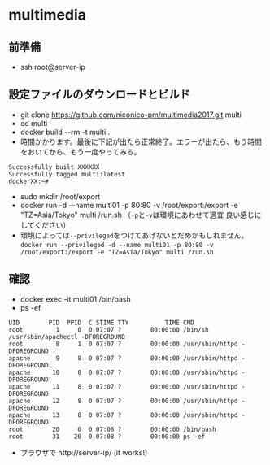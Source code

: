 # multimedia

## 前準備
+ ssh root@server-ip

## 設定ファイルのダウンロードとビルド
+ git clone https://github.com/niconico-pm/multimedia2017.git multi
+ cd multi
+ docker build --rm -t multi .
 + 時間かかります。最後に下記が出たら正常終了。エラーが出たら、もう時間をおいてから、もう一度やってみる。
```
Successfully built XXXXXX
Successfully tagged multi:latest
dockerXX:~#
```

+ sudo mkdir /root/export
+ docker run -d --name multi01 -p 80:80 -v /root/export:/export -e "TZ=Asia/Tokyo" multi /run.sh
（`-p`と`-v`は環境にあわせて適宜 良い感じにしてください）
+ 環境によっては`--privileged`をつけてあげないとだめかもしれません。`docker run --privileged -d --name multi01 -p 80:80 -v /root/export:/export -e "TZ=Asia/Tokyo" multi /run.sh`


## 確認
+ docker exec -it multi01 /bin/bash
+ ps -ef
~~~
UID        PID  PPID  C STIME TTY          TIME CMD
root         1     0  0 07:07 ?        00:00:00 /bin/sh /usr/sbin/apachectl -DFOREGROUND
root         8     1  0 07:07 ?        00:00:00 /usr/sbin/httpd -DFOREGROUND
apache       9     8  0 07:07 ?        00:00:00 /usr/sbin/httpd -DFOREGROUND
apache      10     8  0 07:07 ?        00:00:00 /usr/sbin/httpd -DFOREGROUND
apache      11     8  0 07:07 ?        00:00:00 /usr/sbin/httpd -DFOREGROUND
apache      12     8  0 07:07 ?        00:00:00 /usr/sbin/httpd -DFOREGROUND
apache      13     8  0 07:07 ?        00:00:00 /usr/sbin/httpd -DFOREGROUND
root        20     0  0 07:08 ?        00:00:00 /bin/bash
root        31    20  0 07:08 ?        00:00:00 ps -ef
~~~

+ ブラウザで http://server-ip/ (it works!)

